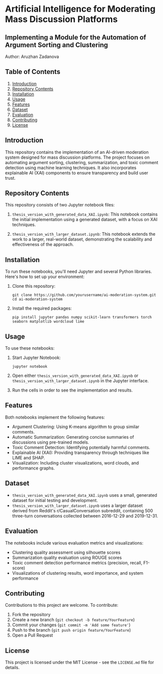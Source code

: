 # Artificial Intelligence for Moderating Mass Discussion Platforms

## Implementing a Module for the Automation of Argument Sorting and Clustering

Author: Aruzhan Zadanova

## Table of Contents
1. [Introduction](#introduction)
2. [Repository Contents](#repository-contents)
3. [Installation](#installation)
4. [Usage](#usage)
5. [Features](#features)
6. [Dataset](#dataset)
7. [Evaluation](#evaluation)
8. [Contributing](#contributing)
9. [License](#license)

## Introduction

This repository contains the implementation of an AI-driven moderation system designed for mass discussion platforms. The project focuses on automating argument sorting, clustering, summarization, and toxic comment detection using machine learning techniques. It also incorporates explainable AI (XAI) components to ensure transparency and build user trust.

## Repository Contents

This repository consists of two Jupyter notebook files:

1. `thesis_version_with_generated_data_XAI.ipynb`: This notebook contains the initial implementation using a generated dataset, with a focus on XAI techniques.

2. `thesis_version_with_larger_dataset.ipynb`: This notebook extends the work to a larger, real-world dataset, demonstrating the scalability and effectiveness of the approach.

## Installation

To run these notebooks, you'll need Jupyter and several Python libraries. Here's how to set up your environment:

1. Clone this repository:
   ```
   git clone https://github.com/yourusername/ai-moderation-system.git
   cd ai-moderation-system
   ```

2. Install the required packages:
   ```
   pip install jupyter pandas numpy scikit-learn transformers torch seaborn matplotlib wordcloud lime
   ```

## Usage

To use these notebooks:

1. Start Jupyter Notebook:
   ```
   jupyter notebook
   ```

2. Open either `thesis_version_with_generated_data_XAI.ipynb` or `thesis_version_with_larger_dataset.ipynb` in the Jupyter interface.

3. Run the cells in order to see the implementation and results.

## Features

Both notebooks implement the following features:

- Argument Clustering: Using K-means algorithm to group similar comments.
- Automatic Summarization: Generating concise summaries of discussions using pre-trained models.
- Toxic Comment Detection: Identifying potentially harmful comments.
- Explainable AI (XAI): Providing transparency through techniques like LIME and SHAP.
- Visualization: Including cluster visualizations, word clouds, and performance graphs.

## Dataset

- `thesis_version_with_generated_data_XAI.ipynb` uses a small, generated dataset for initial testing and development.
- `thesis_version_with_larger_dataset.ipynb` uses a larger dataset derived from Reddit's r/CasualConversation subreddit, containing 500 three-turn conversations collected between 2016-12-29 and 2019-12-31.

## Evaluation

The notebooks include various evaluation metrics and visualizations:

- Clustering quality assessment using silhouette scores
- Summarization quality evaluation using ROUGE scores
- Toxic comment detection performance metrics (precision, recall, F1-score)
- Visualizations of clustering results, word importance, and system performance

## Contributing

Contributions to this project are welcome. To contribute:

1. Fork the repository
2. Create a new branch (`git checkout -b feature/YourFeature`)
3. Commit your changes (`git commit -m 'Add some feature'`)
4. Push to the branch (`git push origin feature/YourFeature`)
5. Open a Pull Request

## License

This project is licensed under the MIT License - see the `LICENSE.md` file for details.
